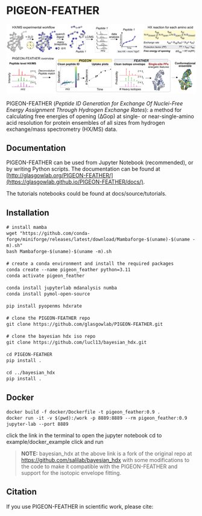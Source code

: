 # PIGEON-FEATHER


![method](./docs/image/pigeon_feather.png)

PIGEON-FEATHER (*Peptide ID Generation for Exchange Of Nuclei-Free Energy Assignment Through Hydrogen Exchange Rates*): a method for calculating free energies of opening (∆Gop) at single- or near-single-amino acid resolution for protein ensembles of all sizes from hydrogen exchange/mass spectrometry (HX/MS) data. 


## Documentation

PIGEON-FEATHER can be used from Jupyter Notebook (recommended), or by writing Python scripts. The documentation can be found at [http://glasgowlab.org/PIGEON-FEATHER/](https://glasgowlab.github.io/PIGEON-FEATHER/docs/).

The tutorials notebooks could be found at docs/source/tutorials.

## Installation

```
# install mamba
wget "https://github.com/conda-forge/miniforge/releases/latest/download/Mambaforge-$(uname)-$(uname -m).sh"
bash Mambaforge-$(uname)-$(uname -m).sh 

# create a conda environment and install the required packages
conda create --name pigeon_feather python=3.11
conda activate pigeon_feather

conda install jupyterlab mdanalysis numba
conda install pymol-open-source

pip install pyopenms hdxrate

# clone the PIGEON-FEATHER repo
git clone https://github.com/glasgowlab/PIGEON-FEATHER.git

# clone the bayesian hdx iso repo
git clone https://github.com/lucl13/bayesian_hdx.git

cd PIGEON-FEATHER
pip install .

cd ../bayesian_hdx
pip install .
```

## Docker
```
docker build -f docker/Dockerfile -t pigeon_feather:0.9 .
docker run -it -v $(pwd):/work -p 8889:8889 --rm pigeon_feather:0.9 jupyter-lab --port 8889
```

click the link in the terminal to open the jupyter notebook
cd to example/docker_example
click and run


> **NOTE:** bayesian_hdx at the above link is a fork of the original repo at https://github.com/salilab/bayesian_hdx with some modifications to the code to make it compatible with the PIGEON-FEATHER and support for the isotopic envelope fitting.


## Citation
If you use PIGEON-FEATHER in scientific work, please cite:

> 
